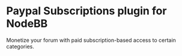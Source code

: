 # Paypal Subscriptions plugin for NodeBB

Monetize your forum with paid subscription-based access to certain categories.

